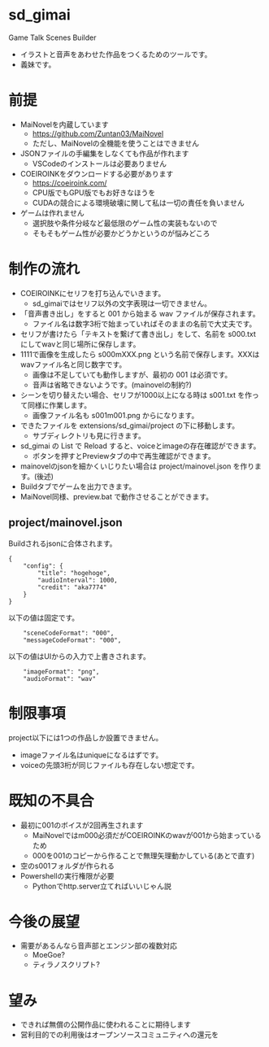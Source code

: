 # sd_gimai
Game Talk Scenes Builder

- イラストと音声をあわせた作品をつくるためのツールです。
- 義妹です。

# 前提

- MaiNovelを内蔵しています
  - https://github.com/Zuntan03/MaiNovel
  - ただし、MaiNovelの全機能を使うことはできません
- JSONファイルの手編集をしなくても作品が作れます
  - VSCodeのインストールは必要ありません
- COEIROINKをダウンロードする必要があります
  - https://coeiroink.com/
  - CPU版でもGPU版でもお好きなほうを
  - CUDAの競合による環境破壊に関して私は一切の責任を負いません
- ゲームは作れません
  - 選択肢や条件分岐など最低限のゲーム性の実装もないので
  - そもそもゲーム性が必要かどうかというのが悩みどころ

# 制作の流れ

- COEIROINKにセリフを打ち込んでいきます。
  - sd_gimaiではセリフ以外の文字表現は一切できません。
- 「音声書き出し」をすると 001 から始まる wav ファイルが保存されます。
  - ファイル名は数字3桁で始まっていればそのままの名前で大丈夫です。
- セリフが書けたら「テキストを繋げて書き出し」をして、名前を s000.txt にしてwavと同じ場所に保存します。
- 1111で画像を生成したら s000mXXX.png という名前で保存します。XXXはwavファイル名と同じ数字です。
  - 画像は不足していても動作しますが、最初の 001 は必須です。
  - 音声は省略できないようです。(mainovelの制約?)
- シーンを切り替えたい場合、セリフが1000以上になる時は s001.txt を作って同様に作業します。
  - 画像ファイル名も s001m001.png からになります。
- できたファイルを extensions/sd_gimai/project の下に移動します。
  - サブディレクトリも見に行きます。
- sd_gimai の List で Reload すると、voiceとimageの存在確認ができます。
  - ボタンを押すとPreviewタブの中で再生確認ができます。
- mainovelのjsonを細かくいじりたい場合は project/mainovel.json を作ります。(後述)
- Buildタブでゲームを出力できます。
- MaiNovel同様、preview.bat で動作させることができます。

## project/mainovel.json

Buildされるjsonに合体されます。

```
{
	"config": {
		"title": "hogehoge",
		"audioInterval": 1000,
		"credit": "aka7774"
	}
}
```

以下の値は固定です。

```
    "sceneCodeFormat": "000",
    "messageCodeFormat": "000",
```

以下の値はUIからの入力で上書きされます。

```
    "imageFormat": "png",
    "audioFormat": "wav"
```

# 制限事項

project以下には1つの作品しか設置できません。
- imageファイル名はuniqueになるはずです。
- voiceの先頭3桁が同じファイルも存在しない想定です。

# 既知の不具合

- 最初に001のボイスが2回再生されます
  - MaiNovelではm000必須だがCOEIROINKのwavが001から始まっているため
  - 000を001のコピーから作ることで無理矢理動かしている(あとで直す)
- 空のs001フォルダが作られる
- Powershellの実行権限が必要
  - Pythonでhttp.server立てればいいじゃん説

# 今後の展望

- 需要があるんなら音声部とエンジン部の複数対応
  - MoeGoe?
  - ティラノスクリプト?

# 望み

- できれば無償の公開作品に使われることに期待します
- 営利目的での利用後はオープンソースコミュニティへの還元を
